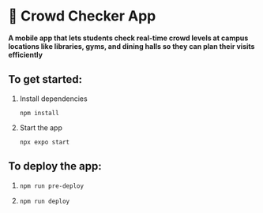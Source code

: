 # 👥 Crowd Checker App
**A mobile app that lets students check real-time crowd levels at campus locations like libraries, gyms, and dining halls so they can plan their visits efficiently**

## To get started:
1. Install dependencies
   ```
   npm install
   ```

2. Start the app
   ```
   npx expo start
   ```

## To deploy the app:
1. 
   ```
   npm run pre-deploy
   ```

2. 
   ```
   npm run deploy
   ```
